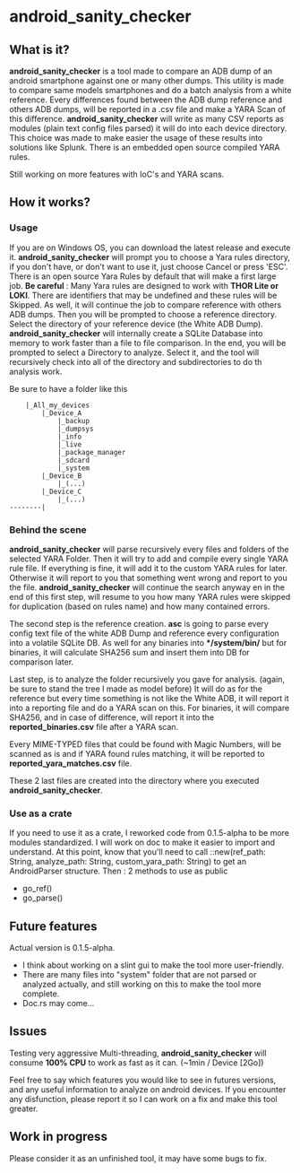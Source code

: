 # android_sanity_checker

## What is it?
**android_sanity_checker** is a tool made to compare an ADB dump of an android smartphone against one or many other dumps.
This utility is made to compare same models smartphones and do a batch analysis from a white reference.
Every differences found between the ADB dump reference and others ADB dumps, will be reported in a .csv file and make a YARA Scan of this difference.
**android_sanity_checker** will write as many CSV reports as modules (plain text config files parsed) it will do into each device directory.
This choice was made to make easier the usage of these results into solutions like Splunk.
There is an embedded open source compiled YARA rules.

Still working on more features with IoC's and YARA scans.

## How it works?
### Usage
If you are on Windows OS, you can download the latest release and execute it.
**android_sanity_checker** will prompt you to choose a Yara rules directory, if you don't have, or don't want to use it, just choose Cancel or press 'ESC'.
There is an open source Yara Rules by default that will make a first large job.
__Be careful__ : Many Yara rules are designed to work with **THOR Lite or LOKI**. There are identifiers that may be undefined and these rules will be Skipped.
As well, it will continue the job to compare reference with others ADB dumps.
Then you will be prompted to choose a reference directory. Select the directory of your reference device (the White ADB Dump). **android_sanity_checker** will internally create a SQLite Database into memory to work faster than a file to file comparison.
In the end, you will be prompted to select a Directory to analyze. Select it, and the tool will recursively check into all of the directory and subdirectories to do th analysis work.

Be sure to have a folder like this
```
    |_All_my_devices
        |_Device_A
            |_backup
            |_dumpsys
            |_info
            |_live
            |_package_manager
            |_sdcard
            |_system
        |_Device_B
            |_(...)
        |_Device_C
            |_(...)
--------|
```
### Behind the scene
**android_sanity_checker** will parse recursively every files and folders of the selected YARA Folder.
Then it will try to add and compile every single YARA rule file. If everything is fine, it will add it to the custom YARA rules for later.
Otherwise it will report to you that something went wrong and report to you the file.
**android_sanity_checker** will continue the search anyway en in the end of this first step, will resume to you how many
YARA rules were skipped for duplication (based on rules name) and how many contained errors.

The second step is the reference creation.
**asc** is going to parse every config text file of the white ADB Dump and reference every configuration into a volatile SQLite DB.
As well for any binaries into __*/system/bin/__ but for binaries, it will calculate SHA256 sum and insert them into DB for comparison later.

Last step, is to analyze the folder recursively you gave for analysis. (again, be sure to stand the tree I made as model before)
It will do as for the reference but every time something is not like the White ADB, it will report it into a reporting file and do a YARA scan on this.
For binaries, it will compare SHA256, and in case of difference, will report it into the __reported_binaries.csv__ file after a YARA scan.

Every MIME-TYPED files that could be found with Magic Numbers, will be scanned as is and if YARA found rules matching, it will be reported to __reported_yara_matches.csv__ file.

These 2 last files are created into the directory where you executed **android_sanity_checker**.

### Use as a crate
If you need to use it as a crate, I reworked code from 0.1.5-alpha to be more modules standardized.
I will work on doc to make it easier to import and understand.
At this point, know that you'll need to call ::new(ref_path: String, analyze_path: String, custom_yara_path: String) to get an AndroidParser structure.
Then : 2 methods to use as public
- go_ref()
- go_parse()

## Future features
Actual version is 0.1.5-alpha.
- I think about working on a slint gui to make the tool more user-friendly.
- There are many files into "system" folder that are not parsed or analyzed actually, and still working on this to make the tool more complete.
- Doc.rs may come...

## Issues
Testing very aggressive Multi-threading, **android_sanity_checker** will consume **100% CPU** to work as fast as it can. (~1min / Device [2Go])

Feel free to say which features you would like to see in futures versions, and any useful information to analyze on android devices.
If you encounter any disfunction, please report it so I can work on a fix and make this tool greater.

## Work in progress
Please consider it as an unfinished tool, it may have some bugs to fix.